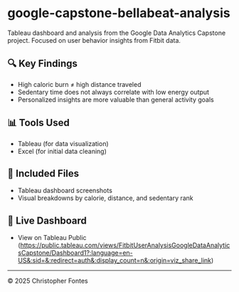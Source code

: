 # google-capstone-bellabeat-analysis
Tableau dashboard and analysis from the Google Data Analytics Capstone project. Focused on user behavior insights from Fitbit data.

## 🔍 Key Findings
- High caloric burn ≠ high distance traveled
- Sedentary time does not always correlate with low energy output
- Personalized insights are more valuable than general activity goals

## 📊 Tools Used
- Tableau (for data visualization)
- Excel (for initial data cleaning)

## 📁 Included Files
- Tableau dashboard screenshots
- Visual breakdowns by calorie, distance, and sedentary rank

## 📎 Live Dashboard
- View on Tableau Public (https://public.tableau.com/views/FitbitUserAnalysisGoogleDataAnalyticsCapstone/Dashboard1?:language=en-US&:sid=&:redirect=auth&:display_count=n&:origin=viz_share_link)


---

© 2025 Christopher Fontes
